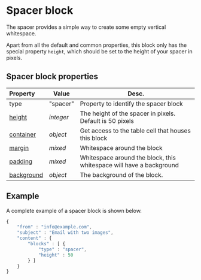 # Spacer block

The spacer provides a simple way to create some empty vertical whitespace. 

Apart from all the default and common properties, this block only has the special 
property `height`, which should be set to the height of your spacer in pixels.

## Spacer block properties

| Property | Value | Desc.                                                                                                                        |
|:---------|-------|------------------------------------------------------------------------------------------------------------------------------|
| type | "spacer" | Property to identify the spacer block                                                                                         |
| [height](../json/property-spacer-height) | _integer_ | The height of the spacer in pixels. Default is 50 pixels     |
| [container](../json/property-container) | _object_ | Get access to the table cell that houses this block            |
| [margin](../json/property-margin) | _mixed_ | Whitespace around the block                                           |
| [padding](../json/property-padding) | _mixed_ | Whitespace around the block, this whitespace will have a background |
| [background](../json/property-background) | _object_ | The background of the block.                                 |

## Example

A complete example of a spacer block is shown below.

```javascript
{
    "from" : "info@example.com",
    "subject" : "Email with two images",
    "content" : {
        "blocks" : [ {
            "type" : "spacer",
            "height" : 50
        } ]
    }
}
```
